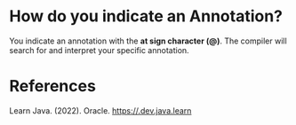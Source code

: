 
 # How do you indicate an Annotation? 
  
You indicate an annotation with the **at sign character (@)**. The compiler will search for and interpret
your specific annotation.


  
  
 # References 
 Learn Java. (2022). Oracle. <https://.dev.java.learn>

